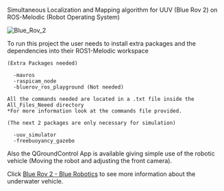Simultaneous Localization and Mapping algorithm for UUV (Blue Rov 2) on ROS-Melodic (Robot Operating System)  

![Blue_Rov_2](https://github.com/user-attachments/assets/575bbe7f-182f-47d2-9a76-b9973eaffe26)
  
To run this project the user needs to install extra packages and the dependencies into their ROS1-Melodic workspace

    (Extra Packages needed)  
  
      -mavros
      -raspicam_node
      -bluerov_ros_playground (Not needed)

    All the commands needed are located in a .txt file inside the All_Files_Neeed directory 
    *For more information look at the commands file provided.

    (The next 2 packages are only necessary for simulation)  
    
      -uuv_simulator  
      -freebuoyancy_gazebo   
    
Also the QGroundControl App is available giving simple use of the robotic vehicle (Moving the robot and adjusting the front camera).

Click [Blue Rov 2 - Blue Robotics]([quora.com/profile/Ashish-Kulkarni-100](https://bluerobotics.com/store/rov/bluerov2/)) to see more information about the underwater vehicle.
